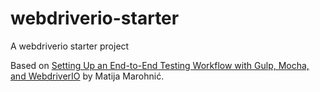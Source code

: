 # webdriverio-starter
A webdriverio starter project

Based on [Setting Up an End-to-End Testing Workflow with Gulp, Mocha, and WebdriverIO](https://semaphoreci.com/community/tutorials/setting-up-an-end-to-end-testing-workflow-with-gulp-mocha-and-webdriverio) by Matija Marohnić.
